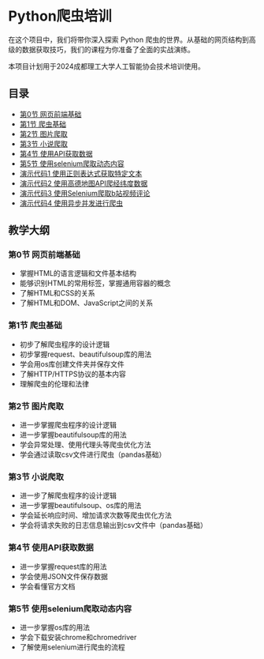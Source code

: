 # Python爬虫培训

在这个项目中，我们将带你深入探索 Python 爬虫的世界。从基础的网页结构到高级的数据获取技巧，我们的课程为你准备了全面的实战演练。

本项目计划用于2024成都理工大学人工智能协会技术培训使用。

## 目录
- [第0节 网页前端基础](./第0节%20网页前端基础/)
- [第1节 爬虫基础](./第1节%20爬虫基础/)
- [第2节 图片爬取](./第2节%20图片爬取/)
- [第3节 小说爬取](./第3节%20小说爬取/)
- [第4节 使用API获取数据](./第4节%20使用API获取数据/)
- [第5节 使用selenium爬取动态内容](./第5节%20使用selenium爬取动态内容/)
- [演示代码1 使用正则表达式获取特定文本](./演示代码1%20使用正则表达式获取特定文本/)
- [演示代码2 使用高德地图API爬经纬度数据](./演示代码2%20使用高德地图API爬经纬度数据/)
- [演示代码3 使用Selenium爬取b站视频评论](./演示代码3%20使用Selenium爬取b站视频评论/)
- [演示代码4 使用异步并发进行爬虫](./演示代码4%20使用异步并发进行爬虫/)

## 教学大纲
### 第0节 网页前端基础
- 掌握HTML的语言逻辑和文件基本结构
- 能够识别HTML的常用标签，掌握通用容器的概念
- 了解HTML和CSS的关系
- 了解HTML和DOM、JavaScript之间的关系
### 第1节 爬虫基础
- 初步了解爬虫程序的设计逻辑
- 初步掌握request、beautifulsoup库的用法
- 学会用os库创建文件夹并保存文件
- 了解HTTP/HTTPS协议的基本内容
- 理解爬虫的伦理和法律
### 第2节 图片爬取
- 进一步掌握爬虫程序的设计逻辑
- 进一步掌握beautifulsoup库的用法
- 学会异常处理、使用代理头等爬虫优化方法
- 学会通过读取csv文件进行爬虫（pandas基础）
### 第3节 小说爬取
- 进一步了解爬虫程序的设计逻辑
- 进一步掌握beautifulsoup、os库的用法
- 学会延长响应时间、增加请求次数等爬虫优化方法
- 学会将请求失败的日志信息输出到csv文件中（pandas基础）
### 第4节 使用API获取数据
- 进一步掌握request库的用法
- 学会使用JSON文件保存数据
- 学会看懂官方文档
### 第5节 使用selenium爬取动态内容
- 进一步掌握os库的用法
- 学会下载安装chrome和chromedriver
- 了解使用selenium进行爬虫的流程